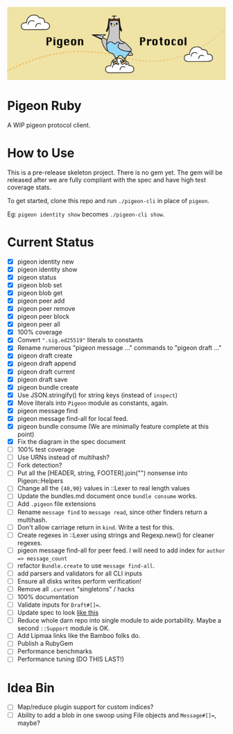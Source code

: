 ![](logo.png)

# Pigeon Ruby

A WIP pigeon protocol client.

# How to Use

This is a pre-release skeleton project. There is no gem yet. The gem will be released after we are fully compliant with the spec and have high test coverage stats.

To get started, clone this repo and run `./pigeon-cli` in place of `pigeon`.

Eg: `pigeon identity show` becomes `./pigeon-cli show`.

# Current Status

 - [X] pigeon identity new
 - [X] pigeon identity show
 - [X] pigeon status
 - [X] pigeon blob set
 - [X] pigeon blob get
 - [X] pigeon peer add
 - [X] pigeon peer remove
 - [X] pigeon peer block
 - [X] pigeon peer all
 - [X] 100% coverage
 - [X] Convert `".sig.ed25519"` literals to constants
 - [X] Rename numerous "pigeon message ..." commands to "pigeon draft ..."
 - [X] pigeon draft create
 - [X] pigeon draft append
 - [X] pigeon draft current
 - [X] pigeon draft save
 - [X] pigeon bundle create
 - [X] Use JSON.stringify() for string keys (instead of `inspect`)
 - [X] Move literals into `Pigeon` module as constants, again.
 - [X] pigeon message find
 - [X] pigeon message find-all for local feed.
 - [X] pigeon bundle consume (We are minimally feature complete at this point)
 - [X] Fix the diagram in the spec document
 - [ ] 100% test coverage
 - [ ] Use URNs instead of multihash?
 - [ ] Fork detection?
 - [ ] Put all the [HEADER, string, FOOTER].join("") nonsense into Pigeon::Helpers
 - [ ] Change all the `{40,90}` values in ::Lexer to real length values
 - [ ] Update the bundles.md document once `bundle consume` works.
 - [ ] Add `.pigeon` file extensions
 - [ ] Rename `message find` to `message read`, since other finders return a multihash.
 - [ ] Don't allow carriage return in `kind`. Write a test for this.
 - [ ] Create regexes in ::Lexer using strings and Regexp.new() for cleaner regexes.
 - [ ] pigeon message find-all for peer feed. I will need to add index for `author => message_count`
 - [ ] refactor `Bundle.create` to use `message find-all`.
 - [ ] add parsers and validators for all CLI inputs
 - [ ] Ensure all disks writes perform verification!
 - [ ] Remove all `.current` "singletons" / hacks
 - [ ] 100% documentation
 - [ ] Validate inputs for `Draft#[]=`.
 - [ ] Update spec to look [like this](https://gist.github.com/RickCarlino/3ff4178db4a75fd135832c403cd313d4)
 - [ ] Reduce whole darn repo into single module to aide portability. Maybe a second `::Support` module is OK.
 - [ ] Add Lipmaa links like the Bamboo folks do.
 - [ ] Publish a RubyGem
 - [ ] Performance benchmarks
 - [ ] Performance tuning (DO THIS LAST!)

# Idea Bin
 - [ ] Map/reduce plugin support for custom indices?
 - [ ] Ability to add a blob in one swoop using File objects and `Message#[]=`, maybe?

